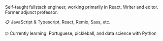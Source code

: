Self-taught fullstack engineer, working primarily in React. Writer and editor. Former adjunct professor.

📋 JavaScript & Typescript, React, Remix, Sass, etc.

🤓 Currently learning: Portuguese, pickleball, and data science with Python
